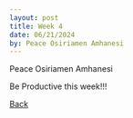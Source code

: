 ```yaml
---
layout: post
title: Week 4
date: 06/21/2024
by: Peace Osiriamen Amhanesi
---
```

Peace Osiriamen Amhanesi
 
Be Productive this week!!!


[Back](./)
